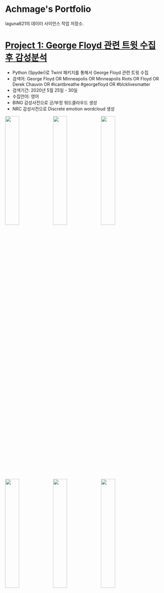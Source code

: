 # Achmage's Portfolio
laguna821의 데이터 사이언스 작업 저장소.

# [Project 1: George Floyd 관련 트윗 수집후 감성분석](https://github.com/laguna821/Achmage/tree/main/gfloyd)
* Python (Spyder)로 Twint 패키지를 통해서 George Floyd 관련 트윗 수집
* 검색어: George Floyd OR Minneapolis OR Minneapolis Riots OR Floyd OR Derek Chauvin OR #icantbreathe #georgefloyd OR #blcklivesmatter
* 검색기간: 2020년 5월 25일 - 30일
* 수집언어: 영어
* BING 감성사전으로 긍/부정 워드클라우드 생성
* NRC 감성사전으로 Discrete emotion wordcloud 생성

<img src="https://user-images.githubusercontent.com/82581241/114874426-48ff1a80-9e37-11eb-9a39-8d9fff8d311a.jpg" width="30%"></img> <img src="https://user-images.githubusercontent.com/82581241/114874434-4ac8de00-9e37-11eb-8d63-a0b74b0300a5.jpg" width="30%"></img> <img src="https://user-images.githubusercontent.com/82581241/114874440-4dc3ce80-9e37-11eb-8915-270c58c52bbb.jpg" width="30%"></img> <img src="https://user-images.githubusercontent.com/82581241/114874697-8663a800-9e37-11eb-8549-6ed5d908d9d2.jpg" width="30%"></img> <img src="https://user-images.githubusercontent.com/82581241/114874715-8b285c00-9e37-11eb-9dc2-4098abffa6a2.jpg" width="30%"></img> <img src="https://user-images.githubusercontent.com/82581241/114874704-88c60200-9e37-11eb-8f22-67b5afd3ba21.jpg" width="30%"></img>
